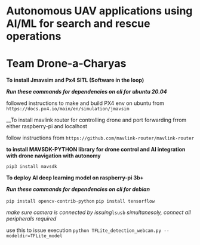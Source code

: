 # Autonomous UAV applications using AI/ML for search and rescue operations
# Team Drone-a-Charyas 


__To install Jmavsim and Px4 SITL (Software in the loop)__

***Run these commands for dependencies on cli for ubuntu 20.04***

followed instructions to make and build PX4 env on ubuntu from 
`https://docs.px4.io/main/en/simulation/jmavsim`

__To install mavlink router for controlling drone and port forwarding frrom either raspberry-pi and localhost 

follow instructions from `https://github.com/mavlink-router/mavlink-router`

__to install MAVSDK-PYTHON library for drone control and AI integration with drone navigation with autonomy__

`pip3 install mavsdk`

__To deploy AI deep learning model on raspberry-pi 3b+__

***Run these commands for dependencies on cli for debian***

`pip install opencv-contrib-python`
`pip install tensorflow`

*make sure camera is connected by issuing*`lsusb` *simultanesoly,*
*connect all peripherals required*

use this to issue execution `python TFLite_detection_webcam.py --modeldir=TFLite_model`




